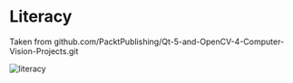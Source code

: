 # Literacy
Taken from github.com/PacktPublishing/Qt-5-and-OpenCV-4-Computer-Vision-Projects.git

![literacy](https://github.com/aliakseis/Literacy/assets/11851670/efa1e4a7-b653-4403-a6b1-b9388a08231a)
